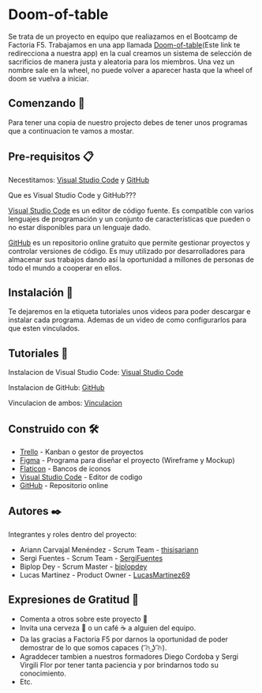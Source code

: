 # Doom-of-table

Se trata de un proyecto en equipo que realiazamos en el Bootcamp de Factoria F5. Trabajamos en una app llamada <a href="https://r2d5team.github.io/doom-of-table/">Doom-of-table</a>(Este link te redirecciona a nuestra app) en la cual creamos un sistema de selección de sacrificios de manera justa y aleatoria para los miembros.
Una vez un nombre sale en la wheel, no puede volver a aparecer hasta que la wheel of doom se vuelva a iniciar. 

<h2>Comenzando 🚀</h2>

Para tener una copia de nuestro projecto debes de tener unos programas que a continuacion te vamos a mostar.

<h2>Pre-requisitos 📋</h2>

Necestitamos: <a href="https://code.visualstudio.com/">Visual Studio Code</a> y <a href="https://github.com/">GitHub</a>

Que es Visual Studio Code y GitHub???

<a href="https://code.visualstudio.com/">Visual Studio Code</a> es un editor de código fuente. Es compatible con varios lenguajes de programación y un conjunto de características que pueden o no estar disponibles para un lenguaje dado.

<a href="https://github.com/">GitHub</a> es un repositorio online gratuito que permite gestionar proyectos y controlar versiones de código. Es muy utilizado por desarrolladores para almacenar sus trabajos dando así la oportunidad a millones de personas de todo el mundo a cooperar en ellos.

<h2>Instalación 🔧</h2>

Te dejaremos en la etiqueta tutoriales unos videos para poder descargar e instalar cada programa. Ademas de un video de como configurarlos para que esten vinculados.

<h2>Tutoriales 📌</h2>

Instalacion de Visual Studio Code: <a href="https://www.youtube.com/watch?v=cO5n3vMLdjE">Visual Studio Code</a>

Instalacion de GitHub: <a href="https://www.youtube.com/watch?v=tn6tloweTUs">GitHub</a>

Vinculacion de ambos: <a href="https://www.youtube.com/watch?v=htstKtlFKeE">Vinculacion</a>

<h2>Construido con 🛠️</h2>
  
<ul>
  <li><a href="https://trello.com/">Trello</a> - Kanban o gestor de proyectos</li>
  
  <li><a href="https://www.figma.com/">Figma</a> - Programa para diseñar el proyecto (Wireframe y Mockup)</li>
  
  <li><a href="https://www.flaticon.com/">Flaticon</a> - Bancos de iconos</li>
  
  <li><a href="https://code.visualstudio.com/">Visual Studio Code</a> - Editor de codigo</li>
  
  <li><a href="https://github.com/">GitHub</a> - Repositorio online</li>
</ul>

<h2>Autores ✒️</h2>

Integrantes y roles dentro del proyecto:

<ul>
  
  <li>Ariann Carvajal Menéndez - Scrum Team - <a href="https://github.com/thisisariann">thisisariann</a></li>
  
  <li>Sergi Fuentes - Scrum Team - <a href="https://github.com/SergiFuentes">SergiFuentes</a></li>
  
  <li>Biplop Dey - Scrum Master - <a href="https://github.com/biplopdey">biplopdey</a></li>
  
  <li>Lucas Martinez - Product Owner - <a href="https://github.com/LucasMartinez69">LucasMartinez69</a></li>

</ul>

<h2>Expresiones de Gratitud 🎁</h2>

<ul>
  
  <li>Comenta a otros sobre este proyecto 📢</li>
  
  <li>Invita una cerveza 🍺 o un café ☕ a alguien del equipo.</li>
  
  <li>Da las gracias a Factoria F5 por darnos la oportunidad de poder demostrar de lo que somos capaces ( ͡🔥 ͜ʖ ͡🔥).</li>
  
  <li>Agraddecer tambien a nuestros formadores Diego Cordoba y Sergi Virgili Flor por tener tanta paciencia y por brindarnos todo su conocimiento.</li>
  
  <li>Etc.</li>
  
</ul>

